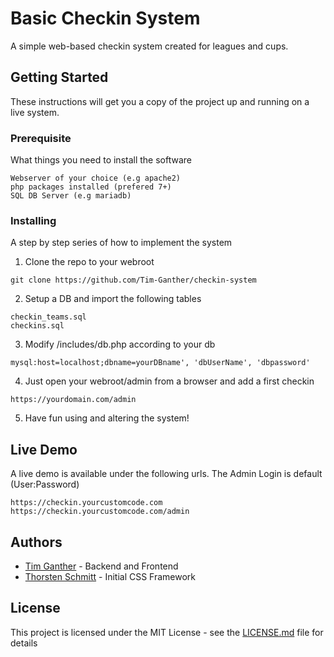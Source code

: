 # Basic Checkin System

A simple web-based checkin system created for leagues and cups.

## Getting Started

These instructions will get you a copy of the project up and running on a live system.

### Prerequisite

What things you need to install the software

```
Webserver of your choice (e.g apache2)
php packages installed (prefered 7+)
SQL DB Server (e.g mariadb)
```

### Installing

A step by step series of how to implement the system

1. Clone the repo to your webroot

```
git clone https://github.com/Tim-Ganther/checkin-system
```

2. Setup a DB and import the following tables

```
checkin_teams.sql
checkins.sql
```
3. Modify /includes/db.php according to your db

```
mysql:host=localhost;dbname=yourDBname', 'dbUserName', 'dbpassword'
```

4. Just open your webroot/admin from a browser and add a first checkin

```
https://yourdomain.com/admin
```
5. Have fun using and altering the system!

## Live Demo

A live demo is available under the following urls. The Admin Login is default (User:Password)

```
https://checkin.yourcustomcode.com
https://checkin.yourcustomcode.com/admin
```
## Authors

* [Tim Ganther](https://github.com/Tim-Ganther) - Backend and Frontend
* [Thorsten Schmitt](https://github.com/sthorsten) - Initial CSS Framework

## License

This project is licensed under the MIT License - see the [LICENSE.md](LICENSE.md) file for details
